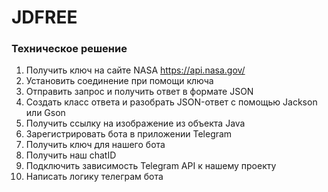 # JDFREE

### Техническое решение
 1. Получить ключ на сайте NASA https://api.nasa.gov/ 
 2. Установить соединение при помощи ключа
 3. Отправить запрос и получить ответ в формате JSON
 4. Создать класс ответа и разобрать JSON-ответ с помощью Jackson или Gson
 5. Получить ссылку на изображение из объекта Java
 6. Зарегистрировать бота в приложении Telegram
 7. Получить ключ для нашего бота
 8. Получить наш chatID
 9. Подключить зависимость Telegram API к нашему проекту
 10. Написать логику телеграм бота
